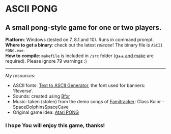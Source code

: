 ﻿# ASCII PONG
## A small pong-style game for one or two players.  

**Platform**: Windows (tested on 7, 8.1 and 10). Runs in command prompt.  
**Where to get a binary**: check out the latest *release*! The binary file is `ASCII PONG.exe`.  
**How to compile**: `makefile` is included in `/src` folder ([g++ and make](https://www3.ntu.edu.sg/home/ehchua/programming/cpp/gcc_make.html) are required). Please ignore 79 warnings :)

---

*My resources*:
- ASCII fonts:  [Text to ASCII Generator](patorjk.com/software/taag/), the font used for banners: 'Reverse'.
- Sounds:  created using [Bfxr](http://www.bfxr.net/)
- Music:  taken (stolen) from the demo songs of [Famitracker](http://famitracker.com/): Class Kulor - SpaceDolphinsSpaceCave  
- Original game idea:  [Atari PONG](https://en.wikipedia.org/wiki/Pong)

### I hope You will enjoy this game, thanks!
